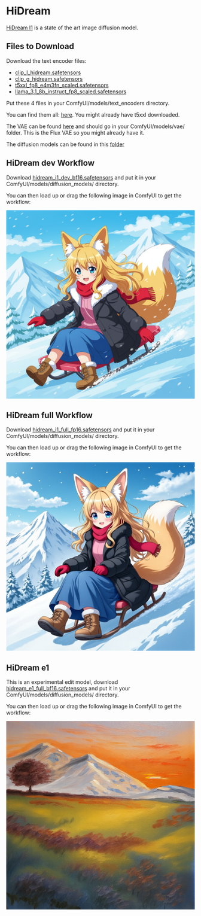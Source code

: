 # HiDream

[HiDream I1](https://github.com/HiDream-ai/HiDream-I1) is a state of the art image diffusion model.

## Files to Download

Download the text encoder files:

* [clip_l_hidream.safetensors](https://huggingface.co/Comfy-Org/HiDream-I1_ComfyUI/blob/main/split_files/text_encoders/clip_l_hidream.safetensors)
* [clip_g_hidream.safetensors](https://huggingface.co/Comfy-Org/HiDream-I1_ComfyUI/blob/main/split_files/text_encoders/clip_g_hidream.safetensors)
* [t5xxl_fp8_e4m3fn_scaled.safetensors](https://huggingface.co/Comfy-Org/HiDream-I1_ComfyUI/blob/main/split_files/text_encoders/t5xxl_fp8_e4m3fn_scaled.safetensors)
* [llama_3.1_8b_instruct_fp8_scaled.safetensors](https://huggingface.co/Comfy-Org/HiDream-I1_ComfyUI/blob/main/split_files/text_encoders/llama_3.1_8b_instruct_fp8_scaled.safetensors)

Put these 4 files in your ComfyUI/models/text_encoders directory.

You can find them all: [here](https://huggingface.co/Comfy-Org/HiDream-I1_ComfyUI/tree/main/split_files/text_encoders). You might already have t5xxl downloaded.

The VAE can be found [here](https://huggingface.co/Comfy-Org/HiDream-I1_ComfyUI/blob/main/split_files/vae/ae.safetensors) and should go in your ComfyUI/models/vae/ folder. This is the Flux VAE so you might already have it.

The diffusion models can be found in this [folder](https://huggingface.co/Comfy-Org/HiDream-I1_ComfyUI/tree/main/split_files/diffusion_models)

## HiDream dev Workflow

Download [hidream_i1_dev_bf16.safetensors](https://huggingface.co/Comfy-Org/HiDream-I1_ComfyUI/blob/main/split_files/diffusion_models/hidream_i1_dev_bf16.safetensors) and put it in your ComfyUI/models/diffusion_models/ directory.

You can then load up or drag the following image in ComfyUI to get the workflow:

![Example](hidream_dev_example.png)

## HiDream full Workflow

Download [hidream_i1_full_fp16.safetensors](https://huggingface.co/Comfy-Org/HiDream-I1_ComfyUI/blob/main/split_files/diffusion_models/hidream_i1_full_fp16.safetensors) and put it in your ComfyUI/models/diffusion_models/ directory.

You can then load up or drag the following image in ComfyUI to get the workflow:

![Example](hidream_full_example.png)


## HiDream e1

This is an experimental edit model, download [hidream_e1_full_bf16.safetensors](https://huggingface.co/Comfy-Org/HiDream-I1_ComfyUI/blob/main/split_files/diffusion_models/hidream_e1_full_bf16.safetensors) and put it in your ComfyUI/models/diffusion_models/ directory.

You can then load up or drag the following image in ComfyUI to get the workflow:

![Example](hidream_e1_example.png)
